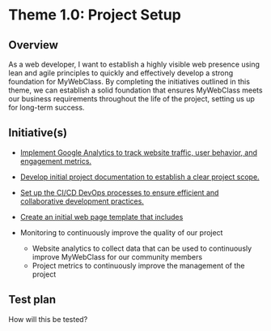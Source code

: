 # Theme 1.0: Project Setup
## Overview
As a web developer, I want to establish a highly visible web presence using lean and agile principles to quickly and 
effectively develop a strong foundation for MyWebClass. By completing the initiatives outlined in this theme, we can 
establish a solid foundation that ensures MyWebClass meets our business requirements throughout the life of the project,
setting us up for long-term success.
## Initiative(s)

* [Implement Google Analytics to track website traffic, user behavior, and engagement metrics.](../../../../Desktop/mywebclass-agile-docs-7-feat-my-agile-documentation/mywebclass-agile-docs-7-feat-my-agile-documentation/documentation/theme_1/initiatives/initiative_Google_Analytics.md)
* [Develop initial project documentation to establish a clear project scope.](initiatives/documentation_initiative.md)
* [Set up the CI/CD DevOps processes to ensure efficient and collaborative development practices.](../../../../Desktop/mywebclass-agile-docs-7-feat-my-agile-documentation/mywebclass-agile-docs-7-feat-my-agile-documentation/documentation/theme_1/initiatives/initiative_devops.md)
* [Create an initial web page template that includes](initiatives/initiative_webpage_template.md)

* Monitoring to continuously improve the quality of our project
  * Website analytics to collect data that can be used to continuously improve MyWebClass for our community members
  * Project metrics to continuously improve the management of the project

## Test plan
How will this be tested?
